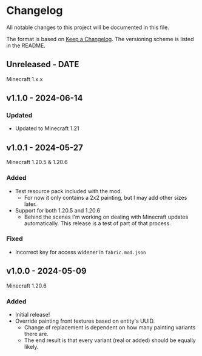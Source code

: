 # Changelog

All notable changes to this project will be documented in this file.

The format is based on [Keep a Changelog](https://keepachangelog.com/en/1.0.0/).
The versioning scheme is listed in the README.

<!-- ### Known Issues -->
<!-- ### Added -->
<!-- ### Updated -->
<!-- ### Changed -->
<!-- ### Deprecated -->
<!-- ### Removed -->
<!-- ### Fixed -->
<!-- ### Security -->

## Unreleased - DATE

Minecraft 1.x.x

## v1.1.0 - 2024-06-14

### Updated

- Updated to Minecraft 1.21

## v1.0.1 - 2024-05-27

Minecraft 1.20.5 & 1.20.6

### Added

- Test resource pack included with the mod.
  - For now it only contains a 2x2 painting, but I may add other sizes later.
- Support for both 1.20.5 and 1.20.6
  - Behind the scenes I'm working on dealing with Minecraft updates automatically. This release is a test of part of that process.

### Fixed

- Incorrect key for access widener in `fabric.mod.json`

## v1.0.0 - 2024-05-09

Minecraft 1.20.6

### Added

- Initial release!
- Override painting front textures based on entity's UUID.
  - Change of replacement is dependent on how many painting variants there are.
  - The end result is that every variant (real or added) should be equally likely.
